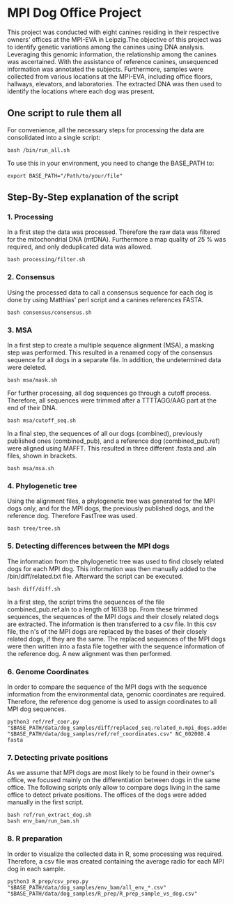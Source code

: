 # MPI Dog Office Project

This project was conducted with eight canines residing in their respective owners' offices at the MPI-EVA in Leipzig.The objective of this project was to identify genetic variations among the canines using DNA analysis. Leveraging this genomic information, the relationship among the canines was ascertained. With the assistance of reference canines, unsequenced information was annotated the subjects. Furthermore, samples were collected from various locations at the MPI-EVA, including office floors, hallways, elevators, and laboratories. The extracted DNA was then used to identify the locations where each dog was present. 

## One script to rule them all

For convenience, all the necessary steps for processing the data are consolidated into a single script:
```
bash /bin/run_all.sh
```

To use this in your environment, you need to change the BASE_PATH to:
```
export BASE_PATH="/Path/to/your/file" 
```


## Step-By-Step explanation of the script

### 1. Processing

In a first step the data was processed. Therefore the raw data was filtered for the mitochondrial DNA (mtDNA). Furthermore a map quality of 25 % was required, and only deduplicated data was allowed.
```
bash processing/filter.sh
```

### 2. Consensus 

Using the processed data to call a consensus sequence for each dog is done by using Matthias' perl script and a canines references FASTA.
```
bash consensus/consensus.sh	
```

### 3. MSA

In a first step to create a multiple sequence alignment (MSA), a masking step was performed. This resulted in a renamed copy of the consensus sequence for all dogs in a separate file. In addition, the undetermined data were deleted.
```
bash msa/mask.sh	
```

For further processing, all dog sequences go through a cutoff process. Therefore, all sequences were trimmed after a TTTTAGG/AAG part at the end of their DNA. 
```
bash msa/cutoff_seq.sh	
```

In a final step, the sequences of all our dogs (combined), previously published ones (combined_pub), and a reference dog (combined_pub.ref) were aligned using MAFFT. This resulted in three different .fasta and .aln files, shown in brackets.
```
bash msa/msa.sh 	
```

### 4. Phylogenetic tree

Using the alignment files, a phylogenetic tree was generated for the MPI dogs only, and for the MPI dogs, the previously published dogs, and the reference dog. Therefore FastTree was used.
```
bash tree/tree.sh
```

### 5. Detecting differences between the MPI dogs

The information from the phylogenetic tree was used to find closely related dogs for each MPI dog. This information was then manually added to the /bin/diff/related.txt file. Afterward the script can be executed.
```
bash diff/diff.sh
```

In a first step, the script trims the sequences of the file combined_pub.ref.aln to a length of 16138 bp. From these trimmed sequences, the sequences of the MPI dogs and their closely related dogs are extracted. The information is then transferred to a csv file. In this csv file, the n's of the MPI dogs are replaced by the bases of their closely related dogs, if they are the same. The replaced sequences of the MPI dogs were then written into a fasta file together with the sequence information of the reference dog. A new alignment was then performed.

### 6. Genome Coordinates

In order to compare the sequence of the MPI dogs with the sequence information from the environmental data, genomic coordinates are required. Therefore, the reference dog genome is used to assign coordinates to all MPI dog sequences.
```
python3 ref/ref_coor.py "$BASE_PATH/data/dog_samples/diff/replaced_seq.related_n.mpi_dogs.added_ref.aln" "$BASE_PATH/data/dog_samples/ref/ref_coordinates.csv" NC_002008.4 fasta
```

### 7. Detecting private positions

As we assume that MPI dogs are most likely to be found in their owner's office, we focused mainly on the differentiation between dogs in the same office. The following scripts only allow to compare dogs living in the same office to detect private positions. The offices of the dogs were added manually in the first script.
```
bash ref/run_extract_dog.sh 
bash env_bam/run_bam.sh
```

### 8. R preparation

In order to visualize the collected data in R, some processing was required. Therefore, a csv file was created containing the average radio for each MPI dog in each sample.
```
python3 R_prep/csv_prep.py "$BASE_PATH/data/dog_samples/env_bam/all_env_*.csv" "$BASE_PATH/data/dog_samples/R_prep/R_prep_sample_vs_dog.csv"
```
